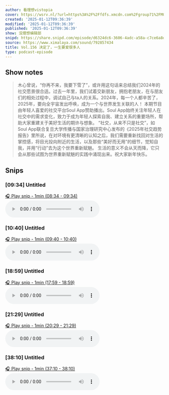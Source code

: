 ```yaml
---
author: 看理想vistopia
cover: https://wsrv.nl/?url=https%3A%2F%2Ffdfs.xmcdn.com%2Fgroup71%2FM07%2F03%2F0C%2FwKgO2V6iTd_QHgIPAANePhgoryg304.jpg&w=200&h=200
created: '2025-01-12T09:36:39'
modified: '2025-01-12T09:36:39'
published: '2025-01-12T09:36:39'
show: 没理想编辑部
snipd: https://share.snipd.com/episode/d6324dc6-3606-4adc-a58a-c7ce6a8d52ff
source: https://www.ximalaya.com/sound/792857434
title: Vol.156 决定了，一生要爱很多人
type: podcast-episode
---
```



## Show notes
> 木心曾说，“你再不来，我要下雪了”，或许用这句话来总结我们2024年的社交愿景很合适。过去一年里，我们试着交新朋友，拥抱老朋友，在与朋友们的相处过程中，调试自己与ta人的关系。2024年，每一个人都辛苦了，2025年，要向全宇宙发出呼唤，成为一个与世界发生关联的人！
> 本期节目由年轻人喜爱的社交平台Soul App赞助播出。Soul App始终关注年轻人在社交中的需求变化，致力于成为年轻人探索自我、建立关系的重要场所，帮助大家重建关于美好生活的期许与想象。
> “社交，从来不只是社交”，如Soul App联合复旦大学传播与国家治理研究中心发布的《2025年社交趋势报告》里所说，在对环境有更清晰的认知之后，我们需要重新找回对生活的掌控感，将目光投向附近的生活，以及那些“美好而无用”的细节，觉知自我，并用“行动”去为这个世界重新赋魅。
> 生活的意义不会从天而降，它只会从那些试图为世界重新赋魅的实践中涌现出来。祝大家新年快乐。

## Snips
### [09:34] Untitled
[🎧 Play snip - 1min️ (08:34 - 09:34)](https://share.snipd.com/snip/06a2e814-cb3a-47fa-95f6-35a2c4d54eac)
<audio controls> <source src="https://jt.ximalaya.com//GKwRIasLVmygAYG-ygNQbzOP.m4a?channel=rss&album_id=32263017&track_id=792857434&uid=16052400&jt=https://aod.cos.tx.xmcdn.com/storages/937d-audiofreehighqps/B4/2E/GKwRIasLVmygAYG-ygNQbzOP.m4a#t=08:34,09:34"> </audio>
### [10:40] Untitled
[🎧 Play snip - 1min️ (09:40 - 10:40)](https://share.snipd.com/snip/49835599-3058-4dad-954e-8889221c24ce)
<audio controls> <source src="https://jt.ximalaya.com//GKwRIasLVmygAYG-ygNQbzOP.m4a?channel=rss&album_id=32263017&track_id=792857434&uid=16052400&jt=https://aod.cos.tx.xmcdn.com/storages/937d-audiofreehighqps/B4/2E/GKwRIasLVmygAYG-ygNQbzOP.m4a#t=09:40,10:40"> </audio>
### [18:59] Untitled
[🎧 Play snip - 1min️ (17:59 - 18:59)](https://share.snipd.com/snip/5b4a40e3-b62b-4b9a-9503-bcb760c5821d)
<audio controls> <source src="https://jt.ximalaya.com//GKwRIasLVmygAYG-ygNQbzOP.m4a?channel=rss&album_id=32263017&track_id=792857434&uid=16052400&jt=https://aod.cos.tx.xmcdn.com/storages/937d-audiofreehighqps/B4/2E/GKwRIasLVmygAYG-ygNQbzOP.m4a#t=17:59,18:59"> </audio>
### [21:29] Untitled
[🎧 Play snip - 1min️ (20:29 - 21:29)](https://share.snipd.com/snip/cb28f8fa-439b-421d-811c-2b6faa40b289)
<audio controls> <source src="https://jt.ximalaya.com//GKwRIasLVmygAYG-ygNQbzOP.m4a?channel=rss&album_id=32263017&track_id=792857434&uid=16052400&jt=https://aod.cos.tx.xmcdn.com/storages/937d-audiofreehighqps/B4/2E/GKwRIasLVmygAYG-ygNQbzOP.m4a#t=20:29,21:29"> </audio>
### [38:10] Untitled
[🎧 Play snip - 1min️ (37:10 - 38:10)](https://share.snipd.com/snip/9cabae03-43c9-4b71-8478-214b2deb6774)
<audio controls> <source src="https://jt.ximalaya.com//GKwRIasLVmygAYG-ygNQbzOP.m4a?channel=rss&album_id=32263017&track_id=792857434&uid=16052400&jt=https://aod.cos.tx.xmcdn.com/storages/937d-audiofreehighqps/B4/2E/GKwRIasLVmygAYG-ygNQbzOP.m4a#t=37:10,38:10"> </audio>
